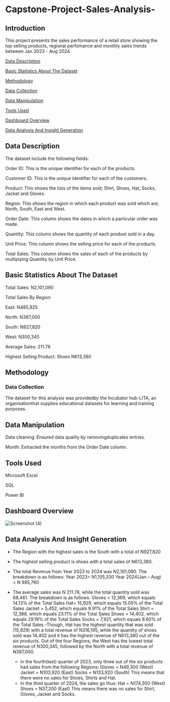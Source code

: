 # Capstone-Project-Sales-Analysis-


## Introduction

This project presents the sales performance of a retail store showing the top selling products, regional perfomance and monthly sales trends between Jan 2023 - Aug 2024.

[ Data Description](#data-description)

[ Basic Statistics About The Dataset](#basic-sattistics-about-the-dataset)

[Methodology](#methodology)

[Data Collection](#data-collection)

[ Data Manipulation](#data-manipulation)

[Tools Used ](#tools-used)

[Dashboard Overview](#dashboard-overview)

[Data Analysis And Insight Generation](#data-analysis-and-insight-generation)


## Data Description
The dataset include the following fields:

Order ID: This is the unique identifier for each of the products.

Customer ID: This is the unique identifier for each of the customers.

Product: This shows the lists of the items sold; Shirt, Shoes, Hat,  Socks, Jacket and Gloves.

Region: This shows the region in which each product was sold which are; North, South, East and West.

Order Date: This column shows the dates in which a particular order was made.

Quantity: This column shows the quantity of each produst sold in a day.

Unit Price: This column shows the selling price for each of the products.

Total Sales: This column shows the sales of each of the products by multiplying Quantity by Unit Price.


## Basic Statistics About The Dataset

Total Sales: N2,101,090

Total Sales By Region

East: N485,925

North: N387,000

South: N927,820

West: N300,345

Average Sales: 211.78

Highest Selling Product: 
Shoes  N613,380

## Methodology

### Data Collection
The dataset for this analysis was providedby the Incubator hub-LITA, an organisationthat supplies educational datasets for learning and training purposes.

## Data Manipulation

Data cleaning:  Ensured data quality by removingduplicates entries.

Month: Extracted the months from the Order Date column.

## Tools Used 

Microsoft Excel

SQL

Power BI

## Dashboard Overview




![Screenshot (4)](https://github.com/user-attachments/assets/43785cbb-0f98-49ac-9171-fd6162eb2366)




## Data Analysis And Insight Generation

- The Region with the highest sales is the South with a total of N927,820

- The highest selling product is shoes with a total sales of N613,380.

- The total Revenue from Year 2023 to 2024 was N2,101,090. The breakdown is as follows:
   Year 2023= N1,105,330
   Year 2024(Jan – Aug) = N 995,760
- The average sales was N 211.78, while the total quantity sold was 68,461. The breakdown is as follows:
Gloves = 12,369, which equals 14.13% of the Total Sales
Hat= 15,929, which equals 15.05% of the Total Sales
Jacket = 5,452, which equals 9.91% of the Total Sales
Shirt = 12,388, which equals 23.11% of the Total Sales
Shoes = 14,402, which equals 29.19% of the Total Sales
Socks = 7,921, which equals 8.60% of the Total Sales
	-Though, Hat has the highest quantity that was sold (15,929) with a total revenue of N316,195, while the quantity of shoes sold was 14,402 and it has the highest revenue of N613,380 out of the six products.
	Out of the four Regions, the West has the lowest total revenue of N300,345, followed by the North with a total revenue of N387,000.
	- In the fourth(last) quarter of 2023, only three out of the six products had sales from the following Regions:
Gloves = N49,300 (West)
Jacket = N103,920 (East)
Socks = N133,920 (South)
This means that there were no sales for Shoes, Shirts and Hat.
	- In the third quarter of 2024, the sales go thus:
Hat = N174,300 (West)
Shoes = N37,200 (East)
This means there was no sales for Shirt, Gloves, Jacket and Socks.


